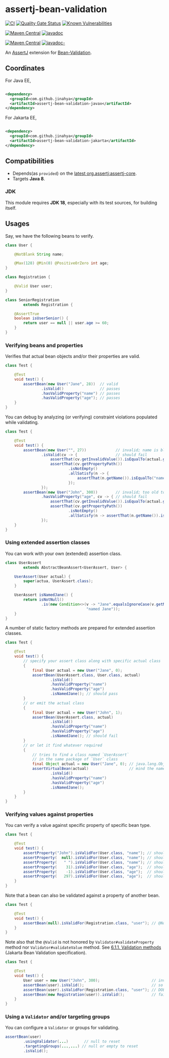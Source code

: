 # assertj-bean-validation

[![CI](https://github.com/jinahya/assertj-bean-validation/actions/workflows/maven.yml/badge.svg)](https://github.com/jinahya/assertj-bean-validation/actions/workflows/maven.yml)
[![Quality Gate Status](https://sonarcloud.io/api/project_badges/measure?project=jinahya_assertj-bean-validation&metric=alert_status)](https://sonarcloud.io/dashboard?id=jinahya_assertj-bean-validation)
[![Known Vulnerabilities](https://snyk.io/test/github/jinahya/assertj-bean-validation/badge.svg)](https://snyk.io/test/github/jinahya/assertj-bean-validation)

[![Maven Central](https://img.shields.io/maven-central/v/com.github.jinahya/assertj-bean-validation-javax?label=maven-central%20%28javax%29)](https://search.maven.org/artifact/com.github.jinahya/assertj-bean-validation-javax)
[![javadoc](https://javadoc.io/badge2/com.github.jinahya/assertj-bean-validation-javax/javadoc.svg?label=javadoc.io%20%28javax%29)](https://javadoc.io/doc/com.github.jinahya/assertj-bean-validation-javax)

[![Maven Central](https://img.shields.io/maven-central/v/com.github.jinahya/assertj-bean-validation-jakarta?label=maven-central%20%28jakarta%29)](https://search.maven.org/artifact/com.github.jinahya/assertj-bean-validation-jakarta)
[![javadoc-](https://javadoc.io/badge2/com.github.jinahya/assertj-bean-validation-jakarta/javadoc.svg?label=javadoc.io%20%28jakarta%29)](https://javadoc.io/doc/com.github.jinahya/assertj-bean-validation-jakarta)

An [AssertJ](https://joel-costigliola.github.io/assertj/) extension for [Bean-Validation](https://beanvalidation.org/).

## Coordinates

For Java EE,

```xml

<dependency>
  <groupId>com.github.jinahya</groupId>
  <artifactId>assertj-bean-validation-javax</artifactId>
</dependency>
```

For Jakarta EE,

```xml

<dependency>
  <groupId>com.github.jinahya</groupId>
  <artifactId>assertj-bean-validation-jakarta</artifactId>
</dependency>
```

## Compatibilities

* Depends(as `provided`) on
  the [latest org.assertj:assertj-core](https://javadoc.io/doc/org.assertj/assertj-core/latest/index.html).
* Targets **Java 8**.

### JDK

This module requires **JDK 18**, especially with its test sources, for building itself.

## Usages

Say, we have the following beans to verify.

```java
class User {

    @NotBlank String name;

    @Max(128) @Min(0) @PositiveOrZero int age;
}

class Registration {

    @Valid User user;
}

class SeniorRegistration
        extends Registration {

    @AssertTrue
    boolean isUserSenior() {
        return user == null || user.age >= 60;
    }
}
```

### Verifying beans and properties

Verifies that actual bean objects and/or their properties are valid.

```java
class Test {

    @Test
    void test() {
        assertBean(new User("Jane", 28))  // valid
                .isValid()                // passes
                .hasValidProperty("name") // passes
                .hasValidProperty("age"); // passes
    }
}
```

You can debug by analyzing (or verifying) constraint violations populated while validating.

```java
class Test {

    @Test
    void test() {
        assertBean(new User("", 27))             // invalid; name is blank
                .isValid(cv -> {                 // should fail
                    assertThat(cv.getInvalidValue()).isEqualTo(actual.getName());
                    assertThat(cv.getPropertyPath())
                            .isNotEmpty()
                            .allSatisfy(n -> {
                                assertThat(n.getName()).isEqualTo("name");
                            });
                });
        assertBean(new User("John", 300))        // invalid; too old to be true
                .hasValidProperty("age", cv -> { // should fail
                    assertThat(cv.getInvalidValue()).isEqualTo(actual.getAge());
                    assertThat(cv.getPropertyPath())
                            .isNotEmpty()
                            .allSatisfy(n -> assertThat(n.getName()).isEqualTo("age"));
                });
    }
}
```

### Using extended assertion classes

You can work with your own (extended) assertion class.

```java
class UserAssert
        extends AbstractBeanAssert<UserAssert, User> {

    UserAssert(User actual) {
        super(actua, UserAssert.class);
    }

    UserAssert isNamedJane() {
        return isNotNull()
                .is(new Condition<>(v -> "Jane".equalsIgnoreCase(v.getName()),
                                    "named Jane"));
    }
}
```

A number of static factory methods are prepared for extended assertion classes.

```java
class Test {

    @Test
    void test() {
        // specify your assert class along with specific actual class
        {
            final User actual = new User("Jane", 0);
            assertBean(UserAssert.class, User.class, actual)
                    .isValid()
                    .hasValidProperty("name")
                    .hasValidProperty("age")
                    .isNamedJane(); // should pass
        }
        // or emit the actual class
        {
            final User actual = new User("John", 1);
            assertBean(UserAssert.class, actual)
                    .isValid()
                    .hasValidProperty("name")
                    .hasValidProperty("age")
                    .isNamedJane(); // should fail
        }
        // or let it find whatever required
        {
            // tries to find a class named `UserAssert`
            // in the same package of `User` class
            final Object actual = new User("Jane", 0); // java.lang.Object
            assertVirtualBean(actual)                  // mind the name of the method
                    .isValid()
                    .hasValidProperty("name")
                    .hasValidProperty("age")
                    .isNamedJane();
        }
    }
}
```

### Verifying values against properties

You can verify a value against specific property of specific bean type.

```java
class Test {

    @Test
    void test() {
        assertProperty("John").isValidFor(User.class, "name"); // should pass
        assertProperty(  null).isValidFor(User.class, "name"); // should fail; @NotBlank
        assertProperty(   " ").isValidFor(User.class, "name"); // should fail; @NotBlank
        assertProperty(    31).isValidFor(User.class, "age");  // should pass
        assertProperty(    -1).isValidFor(User.class, "age");  // should fail; @Min(0x00)
        assertProperty(   297).isValidFor(User.class, "age");  // should fail; @Max(0x80)
    }
}
```

Note that a bean can also be validated against a property of another bean.

```java
class Test {

    @Test
    void test() {
        assertBean(null).isValidFor(Registration.class, "user"); // @NotNull
    }
}
```

Note also that the `@Valid` is not honored by `Validator#validateProperty` method nor `Validator#validateValue` method.
See [6.1.1. Validation methods] (Jakarta Bean Validation specification).

```java
class Test {

    @Test
    void test() {
        User user = new User("John", 300);                       // invalid, obviously
        assertBean(user).isValid();                              // so does fail
        assertBean(user).isValidFor(Registration.class, "user"); // DOES NOT FAIL!
        assertBean(new Registration(user)).isValid();            // fails, after ...
    }
}
```

### Using a `Validator` and/or targeting groups

You can configure a `Validator` or groups for validating.

```java
assertBean(user)
        .usingValidator(...)       // null to reset
        .targetingGroups(...,...) // null or empty to reset
        .isValid();
```

[6.1.1. Validation methods]: https://jakarta.ee/specifications/bean-validation/3.0/jakarta-bean-validation-spec-3.0.html#validationapi-validatorapi-validationmethods